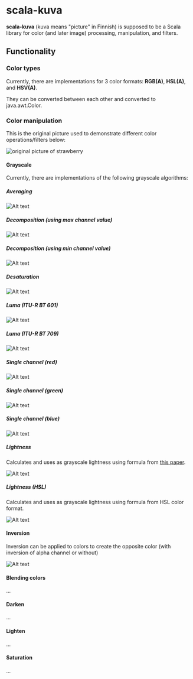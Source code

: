 # scala-kuva

**scala-kuva** (kuva means "picture" in Finnish) is supposed to be a Scala library for color (and later image) processing, manipulation, and filters.

## Functionality
### Color types

Currently, there are implementations for 3 color formats: **RGB(A)**, **HSL(A)**, and **HSV(A)**.

They can be converted between each other and converted to java.awt.Color.

### Color manipulation

This is the original picture used to demonstrate different color operations/filters below:

![original picture of strawberry](src/main/resources/source/strawberry.png)


#### Grayscale

Currently, there are implementations of the following grayscale algorithms:

##### Averaging 
![Alt text](src/main/resources/result/grayscale_averaging_strawberry.png)

##### Decomposition (using max channel value)
![Alt text](src/main/resources/result/grayscale_decomposition_max_strawberry.png)

##### Decomposition (using min channel value)
![Alt text](src/main/resources/result/grayscale_decomposition_min_strawberry.png)

##### Desaturation 
![Alt text](src/main/resources/result/grayscale_desaturation_strawberry.png)

##### Luma (ITU-R BT 601)
![Alt text](src/main/resources/result/grayscale_luma_bt601_strawberry.png)

##### Luma (ITU-R BT 709)
![Alt text](src/main/resources/result/grayscale_luma_bt709_strawberry.png)

##### Single channel (red)
![Alt text](src/main/resources/result/grayscale_single_color_channel_red_strawberry.png)

##### Single channel (green)
![Alt text](src/main/resources/result/grayscale_single_color_channel_green_strawberry.png)

##### Single channel (blue)
![Alt text](src/main/resources/result/grayscale_single_color_channel_blue_strawberry.png)

##### Lightness
Calculates and uses as grayscale lightness using formula from [this paper](https://www.academia.edu/13506981).

![Alt text](src/main/resources/result/grayscale_lightness_strawberry.png)

##### Lightness (HSL)
Calculates and uses as grayscale lightness using formula from HSL color format.

![Alt text](src/main/resources/result/grayscale_lightness_hsl_strawberry.png)

#### Inversion

Inversion can be applied to colors to create the opposite color (with inversion of alpha channel or without)


![Alt text](src/main/resources/result/color_inversion_strawberry.png)

#### Blending colors
...
#### Darken
...
#### Lighten
...
#### Saturation
...

